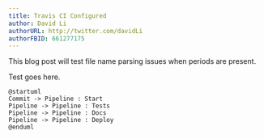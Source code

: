 ```yaml
---
title: Travis CI Configured
author: David Li
authorURL: http://twitter.com/davidLi
authorFBID: 661277175
---
```


This blog post will test file name parsing issues when periods are present.

Test goes here.

```uml
@startuml
Commit -> Pipeline : Start
Pipeline -> Pipeline : Tests
Pipeline -> Pipeline : Docs
Pipeline -> Pipeline : Deploy
@enduml
```
